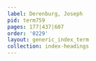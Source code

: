 ```yaml
---
label: Derenburg, Joseph
pid: term759
pages: 177|437|607
order: '0229'
layout: generic_index_term
collection: index-headings
---
```

